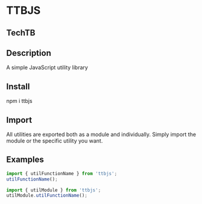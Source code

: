 # TTBJS
## TechTB

## Description
A simple JavaScript utility library

## Install
npm i ttbjs

## Import
All utilities are exported both as a module and individually. Simply import the module or the specific utility you want.

## Examples
```javascript
import { utilFunctionName } from 'ttbjs';
utilFunctionName();
```

```javascript
import { utilModule } from 'ttbjs';
utilModule.utilFunctionName();
```
